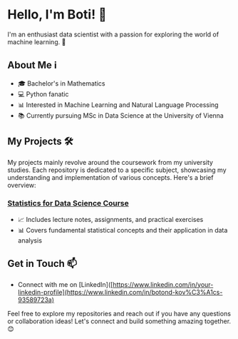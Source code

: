 # Hello, I'm Boti! 👋

I'm an enthusiast data scientist with a passion for exploring the world of machine learning. 🚀

## About Me ℹ️

- 🎓 Bachelor's in Mathematics
- 💻 Python fanatic
- 📊 Interested in Machine Learning and Natural Language Processing
- 📚 Currently pursuing MSc in Data Science at the University of Vienna

## My Projects 🛠️

My projects mainly revolve around the coursework from my university studies. Each repository is dedicated to a specific subject, showcasing my understanding and implementation of various concepts. Here's a brief overview:

### [Statistics for Data Science Course]([https://github.com/your-username/statistics-course](https://github.com/botond0401/DS_MSC_Stats))

- 📈 Includes lecture notes, assignments, and practical exercises
- 📊 Covers fundamental statistical concepts and their application in data analysis

## Get in Touch 📫

- Connect with me on [LinkedIn]([https://www.linkedin.com/in/your-linkedin-profile](https://www.linkedin.com/in/botond-kov%C3%A1cs-93589723a)

Feel free to explore my repositories and reach out if you have any questions or collaboration ideas! Let's connect and build something amazing together. 😊

